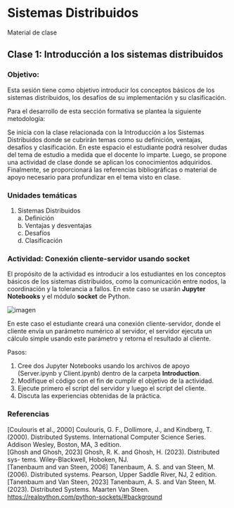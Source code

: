 # Sistemas Distribuidos
Material de clase


## Clase 1: Introducción a los sistemas distribuidos

### Objetivo:
Esta sesión tiene como objetivo introducir los conceptos básicos de los sistemas distribuidos, los desafíos de su implementación y su clasificación.

Para el desarrollo de esta sección formativa se plantea la siguiente metodología:

Se inicia con la clase relacionada con la Introducción a los Sistemas Distribuidos donde se cubrirán temas como su definición, ventajas, desafíos y clasificación. En este espacio el estudiante podrá resolver dudas del tema de estudio a medida que el docente lo imparte. Luego, se propone una actividad de clase donde se aplican los conocimientos adquiridos. Finalmente, se proporcionará las referencias bibliográficas o material de apoyo necesario para profundizar en el tema visto en clase.

### Unidades temáticas

1. Sistemas Distribuidos \
a. Definición \
b. Ventajas y desventajas \
c. Desafíos \
d. Clasificación 

### Actividad: Conexión cliente-servidor usando socket

El propósito de la actividad es introducir a los estudiantes en los conceptos básicos de los sistemas distribuidos, como la comunicación entre nodos, la coordinación y la tolerancia a fallos. En este caso se usarán **Jupyter Notebooks** y el módulo **socket** de Python.

![imagen](https://github.com/JesusPenha/Distributed_Systems/assets/38221912/f9cfc2a4-876b-43a7-a386-49aa0f56b01e)

En este caso el estudiante creará una conexión cliente-servidor, donde el cliente envía un parámetro numérico al servidor, el servidor ejecuta un cálculo simple usando este parámetro y retorna el resultado al cliente.

Pasos:

1. Cree dos Jupyter Notebooks usando los archivos de apoyo (Server.ipynb y Client.ipynb) dentro de la carpeta  **Introduction**.
2. Modifique el código con el fin de cumplir el objetivo de la actividad.
3. Ejecute primero el script del servidor y luego el script del cliente.
4. Discuta las experiencias obtenidas de la práctica.


### Referencias
[Coulouris et al., 2000] Coulouris, G. F., Dollimore, J., and Kindberg, T. (2000).
Distributed Systems. International Computer Science Series. Addison Wesley,
Boston, MA, 3 edition.\
[Ghosh and Ghosh, 2023] Ghosh, R. K. and Ghosh, H. (2023). Distributed sys-
tems. Wiley-Blackwell, Hoboken, NJ.\
[Tanenbaum and van Steen, 2006] Tanenbaum, A. S. and van Steen, M. (2006).
Distributed systems. Pearson, Upper Saddle River, NJ, 2 edition.\
[Tanenbaum and Van Steen, 2023] Tanenbaum, A. S. and Van Steen, M. (2023).
Distributed Systems. Maarten Van Steen.\
https://realpython.com/python-sockets/#background
